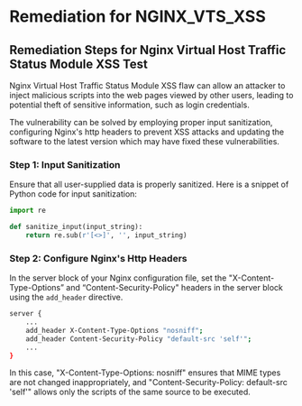 # Remediation for NGINX_VTS_XSS

## Remediation Steps for Nginx Virtual Host Traffic Status Module XSS Test

Nginx Virtual Host Traffic Status Module XSS flaw can allow an attacker to inject malicious scripts into the web pages viewed by other users, leading to potential theft of sensitive information, such as login credentials.

The vulnerability can be solved by employing proper input sanitization, configuring Nginx's http headers to prevent XSS attacks and updating the software to the latest version which may have fixed these vulnerabilities.

### Step 1: Input Sanitization
Ensure that all user-supplied data is properly sanitized. Here is a snippet of Python code for input sanitization:

```python
import re

def sanitize_input(input_string):
    return re.sub(r'[<>]', '', input_string)
```

### Step 2: Configure Nginx's Http Headers
In the server block of your Nginx configuration file, set the "X-Content-Type-Options” and “Content-Security-Policy" headers in the server block using the `add_header` directive.

```bash
server {
    ... 
    add_header X-Content-Type-Options "nosniff";
    add_header Content-Security-Policy "default-src 'self'";
    ...
}
```

In this case, "X-Content-Type-Options: nosniff" ensures that MIME types are not changed inappropriately, and "Content-Security-Policy: default-src 'self'" allows only the scripts of the same source to be executed.
